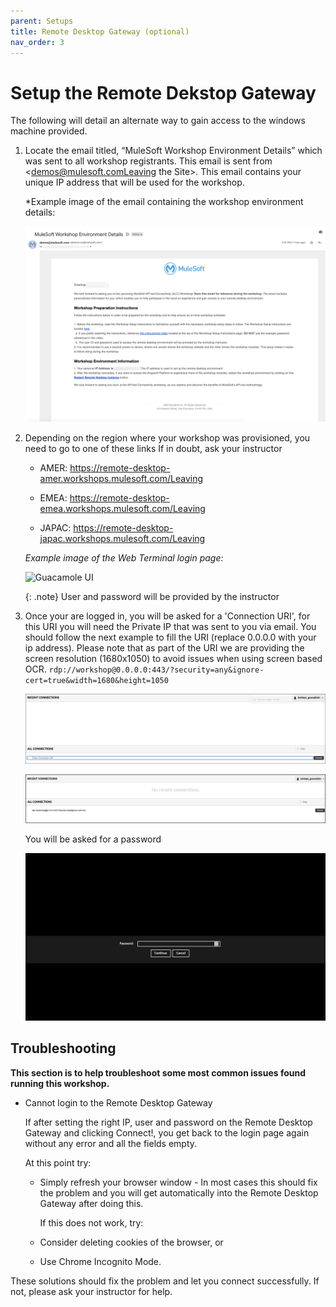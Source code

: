 ```yaml
---
parent: Setups
title: Remote Desktop Gateway (optional)
nav_order: 3
---
```


# Setup the Remote Dekstop Gateway

The following will detail an alternate way to gain access to the windows machine provided.

1. Locate the email titled, “MuleSoft Workshop Environment Details” which was sent to all workshop registrants. This email is sent from <demos@mulesoft.comLeaving the Site>. This email contains your unique IP address that will be used for the workshop.

    *Example image of the email containing the workshop environment details:

    ![Environment Email](../assets/images/setup/environment-mail.png "Environment Email")

2. Depending on the region where your workshop was provisioned, you need to go to one of these links If in doubt, ask your instructor

    - AMER: https://remote-desktop-amer.workshops.mulesoft.com/Leaving 

    - EMEA: https://remote-desktop-emea.workshops.mulesoft.com/Leaving 

    - JAPAC: https://remote-desktop-japac.workshops.mulesoft.com/Leaving

    *Example image of the Web Terminal login page:*

    ![Guacamole UI](../assets/images/automation-l0-002.png "Guacamole UI")

    {: .note}
    User and password will be provided by the instructor

3. Once your are logged in, you will be asked for a 'Connection URI', for this URI you will need the Private IP that was sent to you via email. You should follow the next example to fill the URI (replace 0.0.0.0 with your ip address). Please note that as part of the URI we are providing the screen resolution (1680x1050) to avoid issues when using screen based OCR.
    `rdp://workshop@0.0.0.0:443/?security=any&ignore-cert=true&width=1680&height=1050`

    ![Guacamole](../assets/images/setup/automation-l0-003.png "Guacamole")

    ![Guacamole](../assets/images/setup/automation-l0-003a.png "Guacamole")

    You will be asked for a password

    ![Password](../assets/images/setup/automation-l0-004.png "Password")

## Troubleshooting

**This section is to help troubleshoot some most common issues found running this workshop.**

- Cannot login to the Remote Desktop Gateway

    If after setting the right IP, user and password on the Remote Desktop Gateway and clicking Connect!, you get back to the login page again without any error and all the fields empty.

    At this point try:

    - Simply refresh your browser window - In most cases this should fix the problem and you will get automatically into the Remote Desktop Gateway after doing this.

        If this does not work, try:

    - Consider deleting cookies of the browser, or

    - Use Chrome Incognito Mode.

These solutions should fix the problem and let you connect successfully. If not, please ask your instructor for help.


